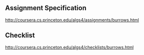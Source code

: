 ## Assignment Specification
http://coursera.cs.princeton.edu/algs4/assignments/burrows.html

## Checklist 
http://coursera.cs.princeton.edu/algs4/checklists/burrows.html

